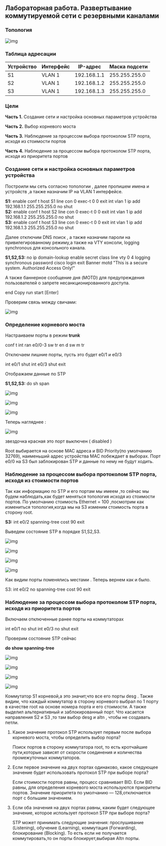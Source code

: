 ## Лабораторная работа. Развертывание коммутируемой сети с резервными каналами

### Топология

![img](img/1.png)

### Таблица адресации

| Устройство | Интерфейс | IP-адрес    | Маска подсети |
| ---------- | --------- | ----------- | ------------- |
| S1         | VLAN 1    | 192.168.1.1 | 255.255.255.0 |
| S2         | VLAN 1    | 192.168.1.2 | 255.255.255.0 |
| S3         | VLAN 1    | 192.168.1.3 | 255.255.255.0 |

### Цели

**Часть 1.** Создание сети и настройка основных параметров устройства

**Часть 2.** Выбор корневого моста

**Часть 3.** Наблюдение за процессом выбора протоколом STP порта, исходя из стоимости портов

**Часть 4.** Наблюдение за процессом выбора протоколом STP порта, исходя из приоритета портов

### Создание сети и настройка основных параметров устройства

Построили мы сеть согласно топологии , далее пропишем имена и устройств ,а также назначим IP на VLAN 1 интерфейсе.

**S1:** 
enable 
conf t
host S1
line con 0
exec-t 0 0
exit
int vlan 1
ip add 192.168.1.1 255.255.255.0
no shut  
**S2:** 
enable
conf t
host S2
line con 0
exec-t 0 0
exit
int vlan 1
ip add 192.168.1.2 255.255.255.0
no shut  
**S3:** 
enable
conf t 
host S3
line con 0
exec-t 0 0
exit
int vlan 1
ip add 192.168.1.3 255.255.255.0
no shut  

Далее отключим DNS поиск , а также назначим пароли на привилегированному режиму,а также на VTY консоли, logging synchronous для консольного канала.

**S1,S2,S3:** 
no ip domain-lookup
enable secret class
line vty 0 4
logging synchronous 
password cisco
login
exit
Banner motd "This is a secure system. Authorized Access Only!"

А также баннерное сообщение дня (MOTD) для предупреждения пользователей о запрете несанкционированного доступа.

end 
Copy run start
[Enter]

Проверим связь между свичами:

![img](img\2.png)



### Определение корневого моста

Настраиваем порты в режим **trunk**

conf t
int ran e0/0-3
sw tr en d
sw m tr

Отключаем лишние порты, пусть это будет e0/1 и e0/3

int e0/1
shut
int e0/3
shut
exit

Отображаем данные по STP

**S1,S2,S3:** do sh span

![img](img\31.png)

![img](img\32.png)

![img](img\33.png)

Теперь нагляднее :

![img](img\stp_status.png)

звездочка красная это порт выключен ( disabled )

Root выбирается на основе MAC адреса и BID Priority(по умолчанию 32769), наименьший адрес устройства MAC побеждает в выборах.  Порт e0/0 на S3 был заблокирован STP и данные по нему не будут ходить.

###  Наблюдение за процессом выбора протоколом STP порта, исходя из стоимости портов

Так как информацию по STP и его портам мы имеем ,то сейчас мы будем наблюдать,как будет меняться топология исходя из стоимости портов. По умолчанию стоимость Ethernet = 100 ,посмотрим как измениться топология,когда мы на S3  изменим стоимость порта в сторону root.

**S3:**
int e0/2
spanning-tree cost 90
exit

Выведем состояние STP в порядке S1,S2,S3. 

![img](img\41.png)

![img](img\42.png)

![img](img\43.png)

![img](img\44res_cost.png)

Как видим порты поменялись местами . Теперь вернем как и было.

S3:
int e0/2
no spanning-tree cost 90
exit



###  Наблюдение за процессом выбора протоколом STP порта, исходя из приоритета портов



Включаем отключенные ранее порты на коммутаторах

int e0/1
no shut
int e0/3
no shut
exit

Проверим состояние STP сейчас 

**do  show spanning-tree**

![img](img\51.png)

![img](img\52.png)

![img](img\53.png)

![img](img\54.png)

Коммутатор S1 корневой,а это значит,что все его порты desg .
Также  видим, что каждый коммутатор в сторону корневого выбрал по 1 порту в качестве root на основе номера порта и его стоимости.  А также выделил альтернативный и заблокированный порт. 
Что касается направления S2 и S3 ,то там выбор desg и altn , чтобы не создавать петли.

1. Какое значение протокол STP использует первым после выбора корневого моста, чтобы определить выбор порта?

   Поиск портов в сторону коммутатора root, то есть кротчайшие пути,которые зависят от скорости соединения и количества промежуточных коммутаторов.

2. Если первое значение на двух портах одинаково, какое следующее значение будет использовать протокол STP при выборе порта?

   Если стоимости портов равны, процесс сравнивает BID. Если BID равны, для определения корневого моста используются приоритеты портов. Значение приоритета по умолчанию — 128,отключается порт с большим значением.

3. Если оба значения на двух портах равны, каким будет следующее значение, которое использует протокол STP при выборе порта?

    STP может принимать следующие  значения:  прослушивание (Listening), обучение (Learning), коммутация (Forwarding),  блокирование (Blocking). То есть если не получается коммутировать,то он порты блокирует,выбирая Altn порты.

